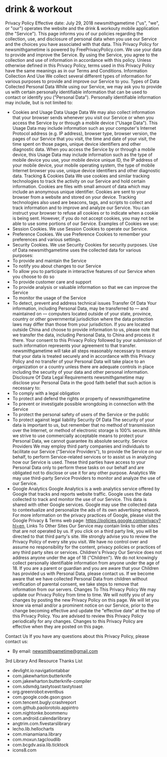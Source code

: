 # drink & workout
Privacy Policy
Effective date: July 29, 2018
newsmithgametime ("us", "we", or "our") operates the website and the drink & workouty mobile application (the "Service").
This page informs you of our policies regarding the collection, use, and disclosure of personal data when you use our Service and the choices you have associated with that data. This Privacy Policy for newsmithgametime is powered by FreePrivacyPolicy.com.
We use your data to provide and improve the Service. By using the Service, you agree to the collection and use of information in accordance with this policy. Unless otherwise defined in this Privacy Policy, terms used in this Privacy Policy have the same meanings as in our Terms and Conditions.
Information Collection And Use
We collect several different types of information for various purposes to provide and improve our Service to you.
Types of Data Collected
Personal Data
While using our Service, we may ask you to provide us with certain personally identifiable information that can be used to contact or identify you ("Personal Data"). Personally identifiable information may include, but is not limited to:
* Cookies and Usage Data
Usage Data
We may also collect information that your browser sends whenever you visit our Service or when you access the Service by or through a mobile device ("Usage Data").
This Usage Data may include information such as your computer's Internet Protocol address (e.g. IP address), browser type, browser version, the pages of our Service that you visit, the time and date of your visit, the time spent on those pages, unique device identifiers and other diagnostic data.
When you access the Service by or through a mobile device, this Usage Data may include information such as the type of mobile device you use, your mobile device unique ID, the IP address of your mobile device, your mobile operating system, the type of mobile Internet browser you use, unique device identifiers and other diagnostic data.
Tracking & Cookies Data
We use cookies and similar tracking technologies to track the activity on our Service and hold certain information.
Cookies are files with small amount of data which may include an anonymous unique identifier. Cookies are sent to your browser from a website and stored on your device. Tracking technologies also used are beacons, tags, and scripts to collect and track information and to improve and analyze our Service.
You can instruct your browser to refuse all cookies or to indicate when a cookie is being sent. However, if you do not accept cookies, you may not be able to use some portions of our Service.
Examples of Cookies we use:
* Session Cookies. We use Session Cookies to operate our Service.
* Preference Cookies. We use Preference Cookies to remember your preferences and various settings.
* Security Cookies. We use Security Cookies for security purposes.
Use of Data
newsmithgametime uses the collected data for various purposes:
* To provide and maintain the Service
* To notify you about changes to our Service
* To allow you to participate in interactive features of our Service when you choose to do so
* To provide customer care and support
* To provide analysis or valuable information so that we can improve the Service
* To monitor the usage of the Service
* To detect, prevent and address technical issues
Transfer Of Data
Your information, including Personal Data, may be transferred to — and maintained on — computers located outside of your state, province, country or other governmental jurisdiction where the data protection laws may differ than those from your jurisdiction.
If you are located outside China and choose to provide information to us, please note that we transfer the data, including Personal Data, to China and process it there.
Your consent to this Privacy Policy followed by your submission of such information represents your agreement to that transfer.
newsmithgametime will take all steps reasonably necessary to ensure that your data is treated securely and in accordance with this Privacy Policy and no transfer of your Personal Data will take place to an organization or a country unless there are adequate controls in place including the security of your data and other personal information.
Disclosure Of Data
Legal Requirements
newsmithgametime may disclose your Personal Data in the good faith belief that such action is necessary to:
* To comply with a legal obligation
* To protect and defend the rights or property of newsmithgametime
* To prevent or investigate possible wrongdoing in connection with the Service
* To protect the personal safety of users of the Service or the public
* To protect against legal liability
Security Of Data
The security of your data is important to us, but remember that no method of transmission over the Internet, or method of electronic storage is 100% secure. While we strive to use commercially acceptable means to protect your Personal Data, we cannot guarantee its absolute security.
Service Providers
We may employ third party companies and individuals to facilitate our Service ("Service Providers"), to provide the Service on our behalf, to perform Service-related services or to assist us in analyzing how our Service is used.
These third parties have access to your Personal Data only to perform these tasks on our behalf and are obligated not to disclose or use it for any other purpose.
Analytics
We may use third-party Service Providers to monitor and analyze the use of our Service.
* Google Analytics Google Analytics is a web analytics service offered by Google that tracks and reports website traffic. Google uses the data collected to track and monitor the use of our Service. This data is shared with other Google services. Google may use the collected data to contextualize and personalize the ads of its own advertising network. For more information on the privacy practices of Google, please visit the Google Privacy & Terms web page: https://policies.google.com/privacy?hl=en 
Links To Other Sites
Our Service may contain links to other sites that are not operated by us. If you click on a third party link, you will be directed to that third party's site. We strongly advise you to review the Privacy Policy of every site you visit.
We have no control over and assume no responsibility for the content, privacy policies or practices of any third party sites or services.
Children's Privacy
Our Service does not address anyone under the age of 18 ("Children").
We do not knowingly collect personally identifiable information from anyone under the age of 18. If you are a parent or guardian and you are aware that your Children has provided us with Personal Data, please contact us. If we become aware that we have collected Personal Data from children without verification of parental consent, we take steps to remove that information from our servers.
Changes To This Privacy Policy
We may update our Privacy Policy from time to time. We will notify you of any changes by posting the new Privacy Policy on this page.
We will let you know via email and/or a prominent notice on our Service, prior to the change becoming effective and update the "effective date" at the top of this Privacy Policy.
You are advised to review this Privacy Policy periodically for any changes. Changes to this Privacy Policy are effective when they are posted on this page.

Contact Us
If you have any questions about this Privacy Policy, please contact us:
* By email: newsmithgametime@gmail.com

3rd Library And Resource Thanks List
* devlight.io:navigationtabbar
* com.jakewharton:butterknife
* com.jakewharton:butterknife-compiler
* com.sdsmdg.tastytoast:tastytoast
* org.greenrobot:eventbus
* com.google.code.gson:gson
* com.tencent.bugly:crashreport
* com.github.paolorotolo.appintro
* com.nightonke.boommenu
* com.android.calendarlibrary
* angtrim.com.fivestarslibrary
* lecho.lib.hellocharts
* com.mianamiana.library
* com.moxun.tagcloudlib
* com.bcgdv.asia.lib.ticktock
* icons8.com


